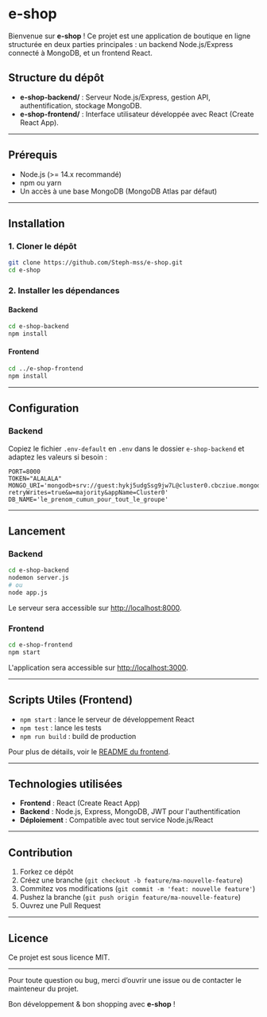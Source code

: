 # e-shop

Bienvenue sur **e-shop** ! Ce projet est une application de boutique en ligne structurée en deux parties principales : un backend Node.js/Express connecté à MongoDB, et un frontend React.

## Structure du dépôt

- **e-shop-backend/** : Serveur Node.js/Express, gestion API, authentification, stockage MongoDB.
- **e-shop-frontend/** : Interface utilisateur développée avec React (Create React App).

---

## Prérequis

- Node.js (>= 14.x recommandé)
- npm ou yarn
- Un accès à une base MongoDB (MongoDB Atlas par défaut)

---

## Installation

### 1. Cloner le dépôt
```bash
git clone https://github.com/Steph-mss/e-shop.git
cd e-shop
```

### 2. Installer les dépendances

#### Backend
```bash
cd e-shop-backend
npm install
```

#### Frontend
```bash
cd ../e-shop-frontend
npm install
```

---

## Configuration

### Backend

Copiez le fichier `.env-default` en `.env` dans le dossier `e-shop-backend` et adaptez les valeurs si besoin :

```
PORT=8000
TOKEN="ALALALA"
MONGO_URI='mongodb+srv://guest:hykj5udgSsg9jw7L@cluster0.cbcziue.mongodb.net/?retryWrites=true&w=majority&appName=Cluster0'
DB_NAME='le_prenom_cumun_pour_tout_le_groupe'
```

---

## Lancement

### Backend
```bash
cd e-shop-backend
nodemon server.js
# ou
node app.js
```
Le serveur sera accessible sur [http://localhost:8000](http://localhost:8000).

### Frontend
```bash
cd e-shop-frontend
npm start
```
L'application sera accessible sur [http://localhost:3000](http://localhost:3000).

---

## Scripts Utiles (Frontend)

- `npm start` : lance le serveur de développement React
- `npm test` : lance les tests
- `npm run build` : build de production

Pour plus de détails, voir le [README du frontend](e-shop-frontend/README.md).

---

## Technologies utilisées

- **Frontend** : React (Create React App)
- **Backend** : Node.js, Express, MongoDB, JWT pour l'authentification
- **Déploiement** : Compatible avec tout service Node.js/React

---

## Contribution

1. Forkez ce dépôt
2. Créez une branche (`git checkout -b feature/ma-nouvelle-feature`)
3. Commitez vos modifications (`git commit -m 'feat: nouvelle feature'`)
4. Pushez la branche (`git push origin feature/ma-nouvelle-feature`)
5. Ouvrez une Pull Request

---

## Licence

Ce projet est sous licence MIT.

---

Pour toute question ou bug, merci d’ouvrir une issue ou de contacter le mainteneur du projet.

Bon développement & bon shopping avec **e-shop** !
